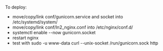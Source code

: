 To deploy: 
- move/copy/link conf/gunicorn.service and socket into /etc/systemd/system/
- move/copy/link conf/ln2_nginx.conf into /etc/nginx/conf.d/
- systemctl enable --now gunicorn.socket
- restart nginx
- test with sudo -u www-data curl --unix-socket /run/gunicorn.sock http

